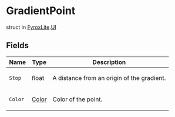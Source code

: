 # GradientPoint
struct in [FyroxLite](../../scripting_api.md).[UI](../UI.md)

## Fields
| Name | Type | Description |
|---|---|---|
| `Stop` | float | <p>A distance from an origin of the gradient.</p> |
| `Color` | [Color](../UI/Color.md) | <p>Color of the point.</p> |

